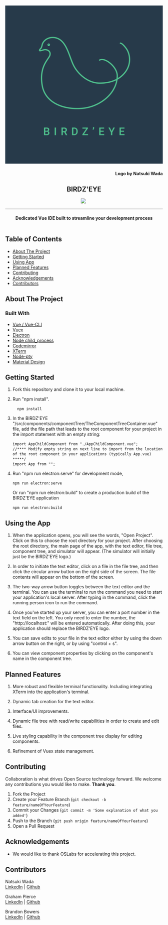 <p align="center">
 <img src="https://github.com/oslabs-beta/vuety/raw/dev/src/assets/birdzeye.png" alt="BIRDZ'EYE logo">
</p>
<h4 align="right" font-weight="400">Logo by Natsuki Wada</h4>
<h2 align="center">BIRDZ'EYE</h2>

<div align="center">
<img src="https://img.shields.io/github/license/oslabs-beta/vuety">
 <img src"https://img.shields.io/github/last-commit/oslabs-beta/vuety">
</div>

---

<h4 align="center"> Dedicated Vue IDE built to streamline your development process 
    <br> 
    <br>
</h4>

<!-- ABOUT THE PROJECT -->

## Table of Contents

- [About The Project](#about-the-project)
- [Getting Started](#getting-started)
- [Using App](#using-app)
- [Planned Features](#planned-features)
- [Contributing](#contributing)
- [Acknowledgements](#acknowledgements)
- [Contributors](#contributors)

## About The Project

### Built With

- [Vue / Vue-CLI](https://vuejs.org/)
- [Vuex](https://next.vuex.vuejs.org/)
- [Electron](https://www.electronjs.org/docs)
- [Node child_process](https://nodejs.org/api/child_process.html)
- [Codemirror](https://codemirror.net/)
- [XTerm](https://xtermjs.org/)
- [Node-pty](https://github.com/microsoft/node-pty)
- [Material Design](https://material.io/design)

## Getting Started

1. Fork this repository and clone it to your local machine.
2. Run "npm install".
   ```
     npm install
   ```
3. In the BIRDZ'EYE "/src/components/componentTree/TheComponentTreeContainer.vue" file, add the file path that leads to the root component for your project in the import statement with an empty string:

   ```
   import AppChildComponent from "./AppChildComponent.vue";
   //**** Modify empty string on next line to import from the location of the root component in your applications (typically App.vue) *****/
   import App from "";
   ```

4)  Run "npm run electron:serve" for development mode,

    ```
    npm run electron:serve
    ```

    Or run "npm run electron:build" to create a production build of the BIRDZ'EYE application

    ```
    npm run electron:build
    ```

## Using the App

1.  When the application opens, you will see the words, "Open Project". Click on this to choose the root directory for your project. After choosing the root directory, the main page of the app, with the text editor, file tree, component tree, and simulator will appear. (The simulator will initially just be the BIRDZ'EYE logo.)

2.  In order to initiate the text editor, click on a file in the file tree, and then click the circular arrow button on the right side of the screen. The file contents will appear on the bottom of the screen.

3.  The two-way arrow button toggles between the text editor and the terminal. You can use the terminal to run the command you need to start your application's local server. After typing in the command, click the running person icon to run the command.

4.  Once you've started up your server, you can enter a port number in the text field on the left. You only need to enter the number, the "http://localhost:" will be entered automatically. After doing this, your application should replace the BIRDZ'EYE logo.

5.  You can save edits to your file in the text editor either by using the down arrow button on the right, or by using "control + s".

6.  You can view component properties by clicking on the component's name in the component tree.

## Planned Features

1.  More robust and flexible terminal functionality. Including integrating XTerm into the application's terminal.

2.  Dynamic tab creation for the text editor.

3.  Interface/UI improvements.

4.  Dynamic file tree with read/write capabilities in order to create and edit files.

5.  Live styling capability in the component tree display for editing components.

6.  Refinement of Vuex state management.

<!-- CONTRIBUTING -->

## Contributing

Collaboration is what drives Open Source technology forward. We welcome any contributions you would like to make. **Thank you**.

1. Fork the Project
2. Create your Feature Branch (`git checkout -b feature/nameOfYourFeature`)
3. Commit your Changes (`git commit -m 'Some explanation of what you added'`)
4. Push to the Branch (`git push origin feature/nameOfYourFeature`)
5. Open a Pull Request

## Acknowledgements

- We would like to thank OSLabs for accelerating this project.

## Contributors

Natsuki Wada <br />
[LinkedIn](https://www.linkedin.com/in/natsukiwada/) | [Github](https://github.com/wachka06)

Graham Pierce <br />
[LinkedIn](https://www.linkedin.com/in/graham-a-pierce/) | [Github](https://github.com/Takodakko)

Brandon Bowers <br />
[LinkedIn](https://www.linkedin.com/in/brandon-michael-bowers/) | [Github](https://github.com/Brandon-Bowers)
